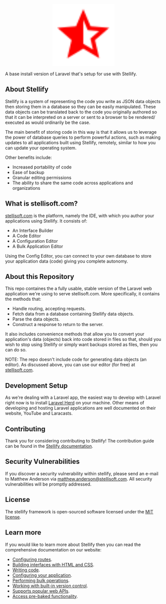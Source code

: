 <p align="center"><a href="https://stellisoft.com" target="_blank"><img src="https://raw.githubusercontent.com/Stellify-Software-Ltd/stellify/refs/heads/main/public/stellify_logo.svg" width="200" alt="Stellify Logo"></a></p>

A base install version of Laravel that's setup for use with Stellify.

## About Stellify

Stellify is a system of representing the code you write as JSON data objects then storing them in a database so they can be easily manipulated. These data objects can be translated back to the code you originally authored so that it can be interpreted on a server or sent to a browser to be rendered/ executed as would ordinarily be the case.

The main benefit of storing code in this way is that it allows us to leverage the power of database queries to perform powerful actions, such as making updates to all applications built using Stellify, remotely, similar to how you can update your operating system.

Other benefits include:

- Increased portability of code
- Ease of backup
- Granular editing permissions
- The ability to share the same code across applications and organizations

## What is stellisoft.com?

[stellisoft.com](https://stellisoft.com/) is the platform, namely the IDE, with which you author your applications using Stellify. It consists of:

- An Interface Builder
- A Code Editor
- A Configuration Editor
- A Bulk Application Editor

Using the Config Editor, you can connect to your own database to store your application data (code) giving you complete autonomy.

## About this Repository

This repo containes the a fully usable, stable version of the Laravel web application we're using to serve stellisoft.com. More specifically, it contains the methods that:

- Handle routing, accepting requests.
- Fetch data from a database containing Stellify data objects.
- Parse the data objects.
- Construct a response to return to the server.

It also includes convenience methods that allow you to convert your application's data (objects) back into code stored in files so that, should you wish to stop using Stellify or simply want backups stored as files, then you can do so.

NOTE: The repo doesn't include code for generating data objects (an editor). As discussed above, you can use our editor (for free) at [stellisoft.com](https://stellisoft.com/).

## Development Setup

As we're dealing with a Laravel app, the easiest way to develop with Laravel right now is to install [Laravel Herd](https://herd.laravel.com/) on your machine. Other means of developing and hosting Laravel applications are well documented on their website, YouTube and Laracasts.

## Contributing

Thank you for considering contributing to Stellify! The contribution guide can be found in the [Stellify documentation](https://stellisoft.com/documentation/contributions).

## Security Vulnerabilities

If you discover a security vulnerability within stellify, please send an e-mail to Matthew Anderson via [matthew.anderson@stellisoft.com](mailto:matthew.anderson@stellisoft.com). All security vulnerabilities will be promptly addressed.

## License

The stellify framework is open-sourced software licensed under the [MIT license](https://opensource.org/licenses/MIT).

## Learn more

If you would like to learn more about Stellify then you can read the comprehensive documentation on our website:

- [Configuring routes](https://stellisoft.com/documentation/routes).
- [Building interfaces with HTML and CSS](https://stellisoft.com/documentation/interface-builder).
- [Writing code](https://stellisoft.com/documentation/code-editor).
- [Configuring your application](https://stellisoft.com/documentation/configuration-editor).
- [Performing bulk operations](https://stellisoft.com/documentation/bulk-application-editor).
- [Working with built-in version control](https://stellisoft.com/documentation/version-control).
- [Supports popular web APIs](https://stellisoft.com/documentation/web-apis).
- [Access pre-baked functionality](https://stellisoft.com/documentation/stellify-services).
